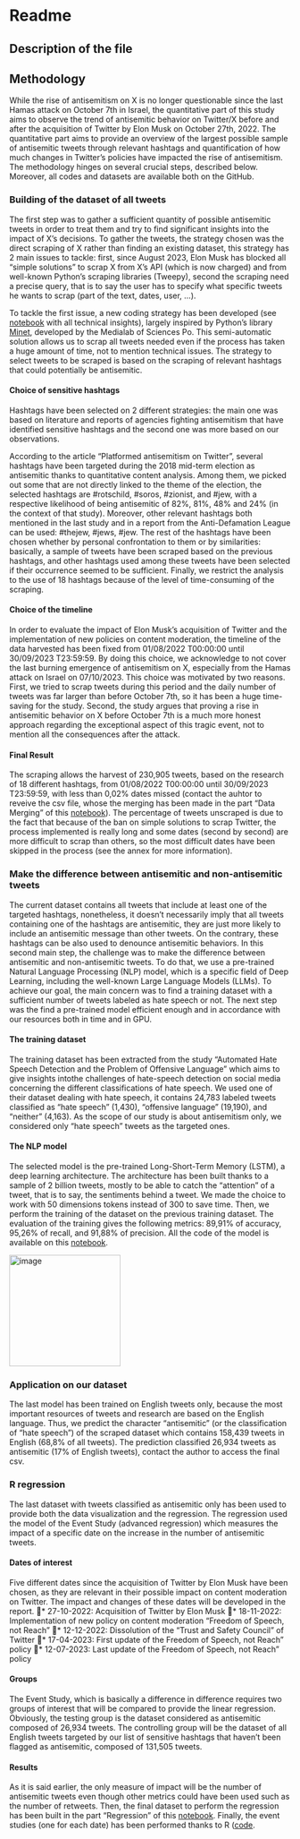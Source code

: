 # Readme
## Description of the file

## Methodology
While the rise of antisemitism on X is no longer questionable since the last Hamas attack on October 7th in Israel, the quantitative part of this study aims to observe the trend of antisemitic behavior on Twitter/X before and after the acquisition of Twitter by Elon Musk on October 27th, 2022. The quantitative part aims to provide an overview of the largest possible sample of antisemitic tweets through relevant hashtags and quantification of how much changes in Twitter’s policies have impacted the rise of antisemitism. The methodology hinges on several crucial steps, described below. Moreover, all codes and datasets are available both on the GitHub. 

### Building of the dataset of all tweets
The first step was to gather a sufficient quantity of possible antisemitic tweets in order to treat them and try to find significant insights into the impact of X’s decisions. To gather the tweets, the strategy chosen was the direct scraping of X rather than finding an existing dataset, this strategy has 2 main issues to tackle: first, since August 2023, Elon Musk has blocked all “simple solutions” to scrap X from X’s API (which is now charged) and from well-known Python’s scraping libraries (Tweepy), second the scraping need a precise query, that is to say the user has to specify what specific tweets he wants to scrap (part of the text, dates, user, …).

To tackle the first issue, a new coding strategy has been developed (see [notebook](Scraping_Code_group_research.ipynb) with all technical insights), largely inspired by Python’s library [Minet]([url](https://github.com/medialab/minet)), developed by the Medialab of Sciences Po. This semi-automatic solution allows us to scrap all tweets needed even if the process has taken a huge amount of time, not to mention technical issues. The strategy to select tweets to be scraped is based on the scraping of relevant hashtags that could potentially be antisemitic.

#### Choice of sensitive hashtags
Hashtags have been selected on 2 different strategies: the main one was based on literature and reports of agencies fighting antisemitism that have identified sensitive hashtags and the second one was more based on our observations.

According to the article “Platformed antisemitism on Twitter”, several hashtags have been targeted during the 2018 mid-term election as antisemitic thanks to quantitative content analysis. Among them, we picked out some that are not directly linked to the theme of the election, the selected hashtags are #rotschild, #soros, #zionist, and #jew, with a respective likelihood of being antisemitic of 82%, 81%, 48% and 24% (in the context of that study). Moreover, other relevant hashtags both mentioned in the last study and in a report from the Anti-Defamation League can be used:  #thejew, #jews, #jew. The rest of the hashtags have been chosen whether by personal confrontation to them or by similarities: basically, a sample of tweets have been scraped based on the previous hashtags, and other hashtags used among these tweets have been selected if their occurrence seemed to be sufficient. Finally, we restrict the analysis to the use of 18 hashtags because of the level of time-consuming of the scraping.
 
#### Choice of the timeline
In order to evaluate the impact of Elon Musk’s acquisition of Twitter and the implementation of new policies on content moderation, the timeline of the data harvested has been fixed from 01/08/2022 T00:00:00 until 30/09/2023 T23:59:59. By doing this choice, we acknowledge to not cover the last burning emergence of antisemitism on X, especially from the Hamas attack on Israel on 07/10/2023. This choice was motivated by two reasons. First, we tried to scrap tweets during this period and the daily number of tweets was far larger than before October 7th, so it has been a huge time-saving for the study. Second, the study argues that proving a rise in antisemitic behavior on X before October 7th is a much more honest approach regarding the exceptional aspect of this tragic event, not to mention all the consequences after the attack.

#### Final Result
The scraping allows the harvest of 230,905 tweets, based on the research of 18 different hashtags, from 01/08/2022 T00:00:00 until 30/09/2023 T23:59:59, with less than 0,02% dates missed (contact the auhtor to reveive the csv file, whose the merging has been made in the part “Data Merging” of this [notebook](Scraping_Code_group_research.ipynb)). The percentage of tweets unscraped is due to the fact that because of the ban on simple solutions to scrap Twitter, the process implemented is really long and some dates (second by second) are more difficult to scrap than others, so the most difficult dates have been skipped in the process (see the annex for more information).

### Make the difference between antisemitic and non-antisemitic tweets
The current dataset contains all tweets that include at least one of the targeted hashtags, nonetheless, it doesn’t necessarily imply that all tweets containing one of the hashtags are antisemitic, they are just more likely to include an antisemitic message than other tweets. On the contrary, these hashtags can be also used to denounce antisemitic behaviors. In this second main step, the challenge was to make the difference between antisemitic and non-antisemitic tweets. To do that, we use a pre-trained Natural Language Processing (NLP) model, which is a specific field of Deep Learning, including the well-known Large Language Models (LLMs). To achieve our goal, the main concern was to find a training dataset with a sufficient number of tweets labeled as hate speech or not. The next step was the find a pre-trained model efficient enough and in accordance with our resources both in time and in GPU.

#### The training dataset
The training dataset has been extracted from the study “Automated Hate Speech Detection and the Problem of Offensive Language” which aims to give insights intothe challenges of hate-speech detection on social media concerning the different classifications of hate speech. We used one of their dataset dealing with hate speech, it contains 24,783 labeled tweets classified as “hate speech” (1,430), “offensive language” (19,190), and “neither” (4,163). As the scope of our study is about antisemitism only, we considered only “hate speech” tweets as the targeted ones.

#### The NLP model
The selected model is the pre-trained Long-Short-Term Memory (LSTM), a deep learning architecture. The architecture has been built thanks to a sample of 2 billion tweets, mostly to be able to catch the “attention” of a tweet, that is to say, the sentiments behind a tweet. We made the choice to work with 50 dimensions tokens instead of 300 to save time. Then, we perform the training of the dataset on the previous training dataset. The evaluation of the training gives the following metrics: 89,91% of accuracy, 95,26% of recall, and 91,88% of precision. All the code of the model is available on this [notebook](Model_group_research.ipynb).

<img width="199" alt="image" src="https://github.com/anthammax/antisemitism_X/assets/114618235/939d8ee3-2782-4b65-baa5-fcf72ba7fed1">


### Application on our dataset
The last model has been trained on English tweets only, because the most important resources of tweets and research are based on the English language. Thus, we predict the character “antisemitic” (or the classification of “hate speech”) of the scraped dataset which contains 158,439 tweets in English (68,8% of all tweets). The prediction classified 26,934 tweets as antisemitic (17% of English tweets), contact the author to access the final csv.

### R regression
The last dataset with tweets classified as antisemitic only has been used to provide both the data visualization and the regression. The regression used the model of the Event Study (advanced regression) which measures the impact of a specific date on the increase in the number of antisemitic tweets.

#### Dates of interest
Five different dates since the acquisition of Twitter by Elon Musk have been chosen, as they are relevant in their possible impact on content moderation on Twitter. The impact and changes of these dates will be developed in the report.
* 27-10-2022: Acquisition of Twitter by Elon Musk
* 18-11-2022: Implementation of new policy on content moderation “Freedom of Speech, not Reach”
* 12-12-2022: Dissolution of the “Trust and Safety Council” of Twitter
* 17-04-2023: First update of the Freedom of Speech, not Reach” policy
* 12-07-2023: Last update of the Freedom of Speech, not Reach” policy

#### Groups 
The Event Study, which is basically a difference in difference requires two groups of interest that will be compared to provide the linear regression. Obviously, the testing group is the dataset considered as antisemitic composed of 26,934 tweets. The controlling group will be the dataset of all English tweets targeted by our list of sensitive hashtags that haven’t been flagged as antisemitic, composed of 131,505 tweets.

#### Results
As it is said earlier, the only measure of impact will be the number of antisemitic tweets even though other metrics could have been used such as the number of retweets. Then, the final dataset to perform the regression has been built in the part “Regression” of this [notebook](Data_Analysis_brut.ipynb). Finally, the event studies (one for each date) has been performed thanks to R ([code](Event_study_code.R).

